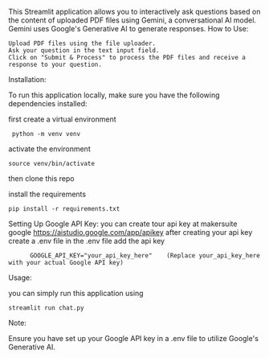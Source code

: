 This Streamlit application allows you to interactively ask questions based on the content of uploaded PDF files using Gemini, a conversational AI model. Gemini uses Google's Generative AI to generate responses.
How to Use:

    Upload PDF files using the file uploader.
    Ask your question in the text input field.
    Click on "Submit & Process" to process the PDF files and receive a response to your question.

Installation:

To run this application locally, make sure you have the following dependencies installed:

first create a virtual environment
	
     python -m venv venv

activate the environment 
	
 	source venv/bin/activate

then clone this repo

install the requirements 

    pip install -r requirements.txt



Setting Up Google API Key:
    you can create tour api key at makersuite google  https://aistudio.google.com/app/apikey
    after creating your api key  create a .env file
    in the .env file add the api key
    						
		  GOOGLE_API_KEY="your_api_key_here"	(Replace your_api_key_here with your actual Google API key)  

Usage:

you can simply run this application using

	streamlit run chat.py

Note:

Ensure you have set up your Google API key in a .env file to utilize Google's Generative AI.
